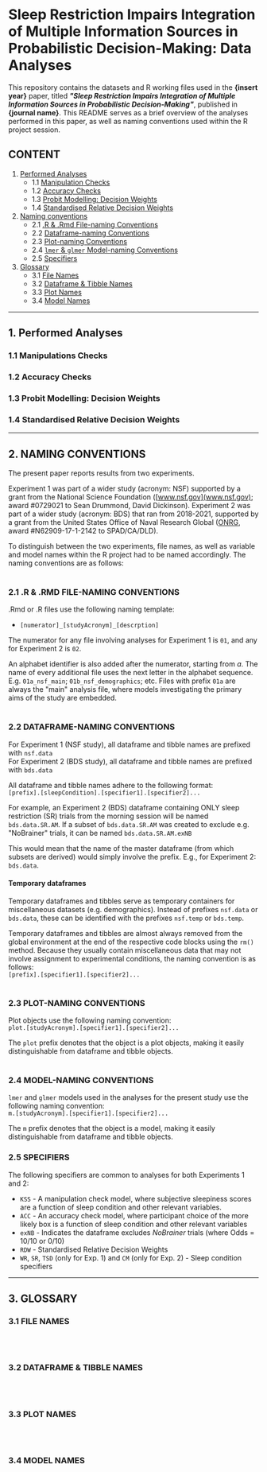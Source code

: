 # Sleep Restriction Impairs Integration of Multiple Information Sources in Probabilistic Decision-Making: Data Analyses

This repository contains the datasets and R working files used in the **{insert year}** paper, titled ***"Sleep Restriction Impairs Integration of Multiple Information Sources in Probabilistic Decision-Making"***, published in **{journal name}**. This README serves as a brief overview of the analyses performed in this paper, as well as naming conventions used within the R project session. 

## **CONTENT**
1. [Performed Analyses](#1-performed-analyses)
    - 1.1 [Manipulation Checks](#11-manipulations-checks)
    - 1.2 [Accuracy Checks](#12-accuracy-checks)
    - 1.3 [Probit Modelling: Decision Weights](#13-probit-modelling-decision-weights)
    - 1.4 [Standardised Relative Decision Weights](#14-standardised-relative-decision-weights)
2. [Naming conventions](#2-naming-conventions)
    - 2.1 [.R & .Rmd File-naming Conventions](#21-file-naming-conventions)
    - 2.2 [Dataframe-naming Conventions](#22-dataframe-naming-conventions)
    - 2.3 [Plot-naming Conventions](#23-plot-naming-conventions)
    - 2.4 [`lmer` & `glmer` Model-naming Conventions](#24-model-naming-conventions)
    - 2.5 [Specifiers](#25-specifiers)
3. [Glossary](#3-glossary)
    - 3.1 [File Names](#31-file-names)
    - 3.2 [Dataframe & Tibble Names](#32-dataframe--tibble-names)
    - 3.3 [Plot Names](#33-plot-names)
    - 3.4 [Model Names](#34-model-names)


---
## 1. Performed Analyses

### **1.1 Manipulations Checks**

### **1.2 Accuracy Checks**

### **1.3 Probit Modelling: Decision Weights**

### **1.4 Standardised Relative Decision Weights**
---

## 2. NAMING CONVENTIONS

The present paper reports results from two experiments. 

Experiment 1 was part of a wider study (acronym: NSF) supported by a grant from the National Science Foundation ([www.nsf.gov](www.nsf.gov); award #0729021 to Sean Drummond, David Dickinson). Experiment 2 was part of a wider study (acronym: BDS) that ran from 2018-2021, supported by a grant from the United States Office of Naval Research Global ([ONRG](https://www.nre.navy.mil/organization/onr-global/about-onr-global), award #N62909-17-1-2142 to SPAD/CA/DLD).

To distinguish between the two experiments, file names, as well as variable and model names within the R project had to be named accordingly. The naming conventions are as follows:
<br></br>

### **2.1 .R & .RMD FILE-NAMING CONVENTIONS**
.Rmd or .R files use the following naming template:
- `[numerator]_[studyAcronym]_[descrption]`


The numerator for any file involving analyses for Experiment 1 is `01`, and any for Experiment 2 is `02`.

An alphabet identifier is also added after the numerator, starting from *a*. The name of every additional file uses the next letter in the alphabet sequence. E.g. `01a_nsf_main`; `01b_nsf_demographics`; etc. Files with prefix `01a` are always the "main" analysis file, where models investigating the primary aims of the study are embedded. 
<br></br>

### **2.2 DATAFRAME-NAMING CONVENTIONS**
For Experiment 1 (NSF study), all dataframe and tibble names are prefixed with `nsf.data`  
For Experiment 2 (BDS study), all dataframe and tibble names are prefixed with `bds.data`

All dataframe and tibble names adhere to the following format:  
`[prefix].[sleepCondition].[specifier1].[specifier2]...`   

For example, an Experiment 2 (BDS) dataframe containing ONLY sleep restriction (SR) trials from the morning session will be named `bds.data.SR.AM`. If a subset of `bds.data.SR.AM` was created to exclude e.g. "NoBrainer" trials, it can be named `bds.data.SR.AM.exNB` 

This would mean that the name of the master dataframe (from which subsets are derived) would simply involve the prefix. E.g., for Experiment 2: `bds.data`.  

#### **Temporary dataframes**

Temporary dataframes and tibbles serve as temporary containers for miscellaneous datasets (e.g. demographics). Instead of prefixes `nsf.data` or `bds.data`, these can be identified with the prefixes `nsf.temp` or `bds.temp`. 

Temporary dataframes and tibbles are almost always removed from the global environment at the end of the respective code blocks using the `rm()` method. Because they usually contain miscellaneous data that may not involve assignment to experimental conditions, the naming convention is as follows:  
`[prefix].[specifier1].[specifier2]...`
<br></br>

### **2.3 PLOT-NAMING CONVENTIONS**

Plot objects use the following naming convention:  
`plot.[studyAcronym].[specifier1].[specifier2]...`  

The `plot` prefix denotes that the object is a plot objects, making it easily distinguishable from dataframe and tibble objects.
<br></br>

### **2.4 MODEL-NAMING CONVENTIONS**  
`lmer` and `glmer` models used in the analyses for the present study use the following naming convention:  
`m.[studyAcronym].[specifier1].[specifier2]...`

The `m` prefix denotes that the object is a model, making it easily distinguishable from dataframe and tibble objects. 

### **2.5 SPECIFIERS**
The following specifiers are common to analyses for both Experiments 1 and 2:  
* `KSS` - A manipulation check model, where subjective sleepiness scores are a function of sleep condition and other relevant variables.
* `ACC` - An accuracy check model, where participant choice of the more likely box is a function of sleep condition and other relevant 
variables
* `exNB` - Indicates the dataframe excludes *NoBrainer* trials (where Odds = 10/10 or 0/10)
* `RDW`  - Standardised Relative Decision Weights
* `WR`, `SR`, `TSD` (only for Exp. 1) and `CM` (only for Exp. 2) - Sleep condition specifiers  

---
## 3. GLOSSARY

### **3.1 FILE NAMES**
<br></br>

### **3.2 DATAFRAME & TIBBLE NAMES**
<br></br>

### **3.3 PLOT NAMES**
<br></br>

### **3.4 MODEL NAMES**
<br></br>


















   


